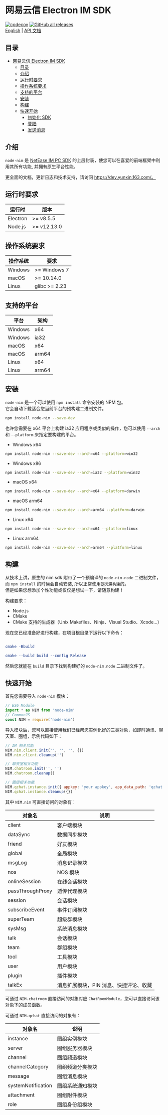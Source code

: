# 网易云信 Electron IM SDK

[![codecov](https://codecov.io/gh/netease-im/node-nim/branch/master/graph/badge.svg?token=YUP8T7ZG6U)](https://codecov.io/gh/netease-im/node-nim) [![GitHub all releases](https://img.shields.io/github/downloads/netease-im/node-nim/total)](https://github.com/netease-im/node-nim/releases)  
[English](README.md) | [API 文档](https://doc.yunxin.163.com/messaging2/client-apis?platform=client)

## 目录

-   [网易云信 Electron IM SDK](#网易云信-electron-im-sdk)
    -   [目录](#目录)
    -   [介绍](#介绍)
    -   [运行时要求](#运行时要求)
    -   [操作系统要求](#操作系统要求)
    -   [支持的平台](#支持的平台)
    -   [安装](#安装)
    -   [构建](#构建)
    -   [快速开始](#快速开始)
        -   [初始化 SDK](#初始化-sdk)
        -   [登陆](#登陆)
        -   [发送消息](#发送消息)

## 介绍

`node-nim` 是 [NetEase IM PC SDK](https://doc.yunxin.163.com/messaging/docs/home-page?platform=pc) 的上层封装，使您可以在喜爱的前端框架中利用其所有功能, 并拥有原生平台性能。

更全面的文档，更新日志和技术支持，请访问 https://dev.yunxin.163.com/。

## 运行时要求

| 运行时   | 版本        |
| -------- | ----------- |
| Electron | >= v8.5.5   |
| Node.js  | >= v12.13.0 |

## 操作系统要求

| 操作系统 | 要求          |
| -------- | ------------- |
| Windows  | >= Windows 7  |
| macOS    | >= 10.14.0    |
| Linux    | glibc >= 2.23 |

## 支持的平台

| 平台    | 架构  |
| ------- | ----- |
| Windows | x64   |
| Windows | ia32  |
| macOS   | x64   |
| macOS   | arm64 |
| Linux   | x64   |
| Linux   | arm64 |

## 安装

`node-nim` 是一个可以使用 `npm install` 命令安装的 NPM 包。  
它会自动下载适合您当前平台的预构建二进制文件。

```bash
npm install node-nim --save-dev
```

也许您需要在 x64 平台上构建 ia32 应用程序或类似的操作，您可以使用 `--arch` 和 `--platform` 来指定要构建的平台。

-   Windows x64

```bash
npm install node-nim --save-dev --arch=x64 --platform=win32
```

-   Windows x86

```bash
npm install node-nim --save-dev --arch=ia32 --platform=win32
```

-   macOS x64

```bash
npm install node-nim --save-dev --arch=x64 --platform=darwin
```

-   macOS arm64

```bash
npm install node-nim --save-dev --arch=arm64 --platform=darwin
```

-   Linux x64

```bash
npm install node-nim --save-dev --arch=x64 --platform=linux
```

-   Linux arm64

```bash
npm install node-nim --save-dev --arch=arm64 --platform=linux
```

## 构建

从技术上讲，原生的 nim sdk 附带了一个预编译的 `node-nim.node` 二进制文件，而 `npm install` 的时候会自动安装, 所以正常使用是`无需构建`的。  
但是如果您想添加个性功能或仅仅是想试一下，请随意构建！

构建要求：

-   Node.js
-   CMake
-   CMake 支持的生成器（Unix Makefiles、Ninja、Visual Studio、Xcode...）

现在您已经准备好进行构建，在项目根目录下运行以下命令：

```cmake

cmake -Bbuild

cmake --build build --config Release

```

然后您就能在 `build` 目录下找到构建好的 `node-nim.node` 二进制文件了。

## 快速开始

首先您需要导入 `node-nim` 模块：

```ts
// ES6 Module
import * as NIM from 'node-nim'
// CommonJS
const NIM = require('node-nim')
```

导入模块后，您可以直接使用我们已经帮您实例化好的三类对象，如即时通讯、聊天室、圈组，示例代码如下：

```javascript
// IM 相关功能
NIM.nim.client.init('', '', '', {})
NIM.nim.client.cleanup('')

// 聊天室相关功能
NIM.chatroom.init('', '')
NIM.chatroom.cleanup()

// 圈组相关功能
NIM.qchat.instance.init({ appkey: 'your appkey', app_data_path: 'qchat' })
NIM.qchat.instance.cleanup({})
```

其中 `NIM.nim` 可直接访问的对象有：

| 对象名              | 说明                    |
|------------------|-----------------------|
| client           | 客户端模块                 |
| dataSync         | 数据同步模块                |
| friend           | 好友模块                  |
| global           | 全局模块                  |
| msgLog           | 消息记录模块                |
| nos              | NOS 模块                |
| onlineSession    | 在线会话模块                |
| passThroughProxy | 透传代理模块                |
| session          | 会话模块                  |
| subscribeEvent   | 事件订阅模块                |
| superTeam        | 超级群模块                 |
| sysMsg           | 系统消息模块                |
| talk             | 会话模块                  |
| team             | 群组模块                  |
| tool             | 工具模块                  |
| user             | 用户模块                  |
| plugin           | 插件模块                  |
| talkEx           | 消息扩展模块，PIN 消息、快捷评论、收藏 |

可通过 `NIM.chatroom` 直接访问的对象对应 `ChatRoomModule`，您可以直接访问该对象下的成员函数。

可通过 `NIM.qchat` 直接访问的对象有：

| 对象名                | 说明       |
|--------------------|----------|
| instance           | 圈组实例模块   |
| server             | 圈组服务器模块  |
| channel            | 圈组频道模块   |
| channelCategory    | 圈组频道分类模块 |
| message            | 圈组消息模块   |
| systemNotification | 圈组系统通知模块 |
| attachment         | 圈组附件模块   |
| role               | 圈组身份组模块  |
